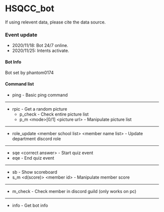 # HSQCC_bot
If using relevent data, please cite the data source.

### Event update
- 2020/11/18: Bot 24/7 online.
- 2020/11/25: Intents activate.


#### Bot Info
Bot set by phantom0174

#### Command list
- ping - Basic ping command

---

- rpic - Get a random picture
    - p_check - Check entire picture list
    - p_m \<mode\>[0/1] \<picture url\> - Manipulate picture list

---

- role_update \<member school list\> \<member name list\> - Update department discord role

---

- sqe \<correct answer\> - Start quiz event
- eqe - End quiz event

---

- sb - Show scoreboard
- s_m \<d(score)\> \<member id\> - Manipulate member score

---

- m_check - Check member in discord guild (only works on pc)

---

- info - Get bot info
